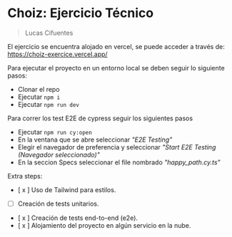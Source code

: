 # Choiz: Ejercicio Técnico

> Lucas Cifuentes

El ejercicio se encuentra alojado en vercel, se puede acceder a través de: https://choiz-exercice.vercel.app/

Para ejecutar el proyecto en un entorno local se deben seguir lo siguiente pasos:

- Clonar el repo
- Ejecutar `npm i`
- Ejecutar `npm run dev`

Para correr los test E2E de cypress seguir los siguientes pasos

- Ejecutar `npm run cy:open`
- En la ventana que se abre seleccionar _"E2E Testing"_
- Elegir el navegador de preferencia y seleccionar _"Start E2E Testing (Navegador seleccionado)"_
- En la seccion Specs seleccionar el file nombrado _"happy_path.cy.ts"_

Extra steps:

- [ x ] Uso de Tailwind para estilos.
- [ ] Creación de tests unitarios.
- [ x ] Creación de tests end-to-end (e2e).
- [ x ] Alojamiento del proyecto en algún servicio en la nube.
